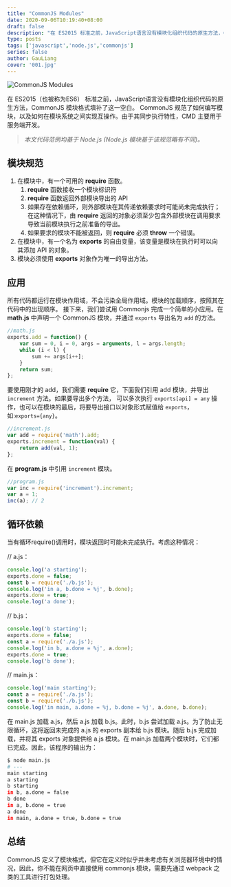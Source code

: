 ```yaml
---
title: "CommonJS Modules"
date: 2020-09-06T10:19:40+08:00
draft: false
description: "在 ES2015 标准之前，JavaScript语言没有模块化组织代码的原生方法，CommonJS 模块格式填补了这一空白。 CommonJS 规范了如何编写模块，以及如何在模块系统之间实现互操作。由于其同步执行特性，CMD 主要用于服务端开发，也可通过打包工具处理后用在浏览器端。"
type: posts
tags: ['javascript','node.js','commonjs']
series: false
author: GauLiang
cover: '001.jpg'
---
```


![CommonJS Modules](001.jpg)

在 ES2015（也被称为ES6） 标准之前，JavaScript语言没有模块化组织代码的原生方法，CommonJS 模块格式填补了这一空白。
CommonJS 规范了如何编写模块，以及如何在模块系统之间实现互操作。由于其同步执行特性，CMD 主要用于服务端开发。

> _本文代码范例均基于 Node.js (Node.js 模块基于该规范略有不同)。_

## 模块规范

1. 在模块中，有一个可用的 **require** 函数。
    1. **require** 函数接收一个模块标识符
    1. **require** 函数返回外部模块导出的 API
    1. 如果存在依赖循环，则外部模块在其传递依赖要求时可能尚未完成执行；在这种情况下，由 **require** 返回的对象必须至少包含外部模块在调用要求导致当前模块执行之前准备的导出。
    1. 如果要求的模块不能被返回，则 **require** 必须 **throw** 一个错误。
1. 在模块中，有一个名为 **exports** 的自由变量，该变量是模块在执行时可以向其添加 API 的对象。
1. 模块必须使用 **exports** 对象作为唯一的导出方法。

## 应用

所有代码都运行在模块作用域，不会污染全局作用域。模块的加载顺序，按照其在代码中的出现顺序。
接下来，我们尝试用 Commonjs 完成一个简单的小应用。在 **math.js** 中声明一个 CommonJS 模块，并通过 `exports` 导出名为 `add` 的方法。

```javascript
//math.js
exports.add = function() {
    var sum = 0, i = 0, args = arguments, l = args.length;
    while (i < l) {
        sum += args[i++];
    }
    return sum;
};
```

要使用刚才的 add，我们需要 **require** 它，下面我们引用 add 模块，并导出 `increment` 方法。如果要导出多个方法，
可以多次执行 `exports[api] = any` 操作，也可以在模块的最后，将要导出接口以对象形式赋值给 `exports`，如:`exports={any}`。

```javascript
//increment.js
var add = require('math').add;
exports.increment = function(val) {
    return add(val, 1);
};
```

在 **program.js** 中引用 `increment` 模块。

```javascript
//program.js
var inc = require('increment').increment;
var a = 1;
inc(a); // 2
```

## 循环依赖

当有循环require()调用时，模块返回时可能未完成执行。考虑这种情况：

// a.js：

```javascript
console.log('a starting');
exports.done = false;
const b = require('./b.js');
console.log('in a, b.done = %j', b.done);
exports.done = true;
console.log('a done');
```

// b.js：

```javascript
console.log('b starting');
exports.done = false;
const a = require('./a.js');
console.log('in b, a.done = %j', a.done);
exports.done = true;
console.log('b done');
```

// main.js：

```javascript
console.log('main starting');
const a = require('./a.js');
const b = require('./b.js');
console.log('in main, a.done = %j, b.done = %j', a.done, b.done);
```

在 main.js 加载 a.js，然后 a.js 加载 b.js。此时，b.js 尝试加载 a.js。为了防止无限循环，这将返回未完成的 a.js 的 exports 副本给 b.js 模块。随后 b.js 完成加载，并将其 exports 对象提供给 a.js 模块。在 main.js 加载两个模块时，它们都已完成。因此，该程序的输出为：

```bash
$ node main.js
# ---
main starting
a starting
b starting
in b, a.done = false
b done
in a, b.done = true
a done
in main, a.done = true, b.done = true
```

## 总结

CommonJS 定义了模块格式，但它在定义时似乎并未考虑有关浏览器环境中的情况，因此，你不能在网页中直接使用 commonjs 模块，需要先通过 webpack 之类的工具进行打包处理。
